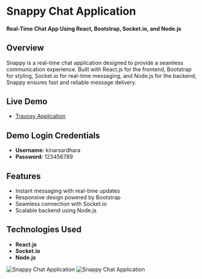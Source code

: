 # Snappy Chat Application

#### Real-Time Chat App Using React, Bootstrap, Socket.io, and Node.js

## Overview
Snappy is a real-time chat application designed to provide a seamless communication experience. Built with React.js for the frontend, Bootstrap for styling, Socket.io for real-time messaging, and Node.js for the backend, Snappy ensures fast and reliable message delivery.

## Live Demo
- [Travosy Application](https://sktravosy.vercel.app/)

## Demo Login Credentials
- **Username:** kinarsardhara
- **Password:** 123456789

## Features
- Instant messaging with real-time updates
- Responsive design powered by Bootstrap
- Seamless connection with Socket.io
- Scalable backend using Node.js

## Technologies Used
- **React.js**
- **Socket.io**
- **Node.js**

![Snappy Chat Application](https://res.cloudinary.com/dnhf2dbis/image/upload/v1729425631/Screenshot_2024-10-21_172906_xzaidn.png)
![Snappy Chat Application](https://res.cloudinary.com/dnhf2dbis/image/upload/v1729425632/Screenshot_2024-10-21_172843_js1ecw.png)

